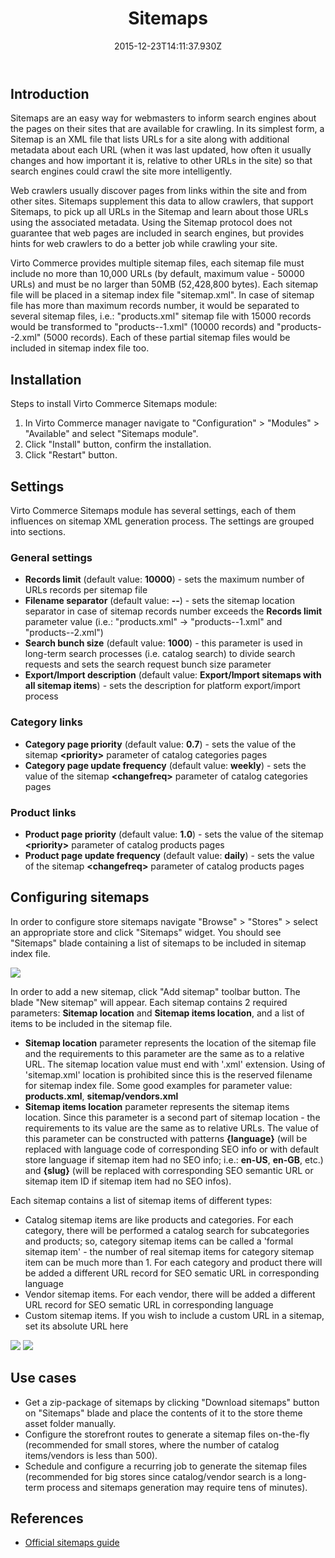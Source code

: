 ﻿---
title: Sitemaps
description: Sitemaps management in Virto Commerce
layout: docs
date: 2015-12-23T14:11:37.930Z
priority: 12
---
## Introduction

Sitemaps are an easy way for webmasters to inform search engines about the pages on their sites that are available for crawling. In its simplest form, a Sitemap is an XML file that lists URLs for a site along with additional metadata about each URL (when it was last updated, how often it usually changes and how important it is, relative to other URLs in the site) so that search engines could crawl the site more intelligently.

Web crawlers usually discover pages from links within the site and from other sites. Sitemaps supplement this data to allow crawlers, that support Sitemaps, to pick up all URLs in the Sitemap and learn about those URLs using the associated metadata. Using the Sitemap protocol does not guarantee that web pages are included in search engines, but provides hints for web crawlers to do a better job while crawling your site.

Virto Commerce provides multiple sitemap files, each sitemap file must include no more than 10,000 URLs (by default, maximum value - 50000 URLs) and must be no larger than 50MB (52,428,800 bytes). Each sitemap file will be placed in a sitemap index file "sitemap.xml". In case of sitemap file has more than maximum records number, it would be separated to several sitemap files, i.e.: "products.xml" sitemap file with 15000 records would be transformed to "products--1.xml" (10000 records) and "products--2.xml" (5000 records). Each of these partial sitemap files would be included in sitemap index file too.

## Installation

Steps to install Virto Commerce Sitemaps module:

1. In Virto Commerce manager navigate to "Configuration" > "Modules" > "Available" and select "Sitemaps module".
2. Click "Install" button, confirm the installation.
3. Click "Restart" button.

## Settings

Virto Commerce Sitemaps module has several settings, each of them influences on sitemap XML generation process. The settings are grouped into sections.

### General settings

* **Records limit** (default value: **10000**) - sets the maximum number of URLs records per sitemap file
* **Filename separator** (default value: **--**) - sets the sitemap location separator in case of sitemap records number exceeds the **Records limit** parameter value (i.e.: "products.xml" -> "products--1.xml" and "products--2.xml")
* **Search bunch size** (default value: **1000**) - this parameter is used in long-term search processes (i.e. catalog search) to divide search requests and sets the search request bunch size parameter
* **Export/Import description** (default value: **Export/Import sitemaps with all sitemap items**) - sets the description for platform export/import process

### Category links

* **Category page priority** (default value: **0.7**) - sets the value of the sitemap **&lt;priority&gt;** parameter of catalog categories pages
* **Category page update frequency** (default value: **weekly**) - sets the value of the sitemap **&lt;changefreq&gt;** parameter of catalog categories pages

### Product links

* **Product page priority** (default value: **1.0**) - sets the value of the sitemap **&lt;priority&gt;** parameter of catalog products pages
* **Product page update frequency** (default value: **daily**) - sets the value of the sitemap **&lt;changefreq&gt;** parameter of catalog products pages

## Configuring sitemaps

In order to configure store sitemaps navigate "Browse" > "Stores" > select an appropriate store and click "Sitemaps" widget. You should see "Sitemaps" blade containing a list of sitemaps to be included in sitemap index file.

<img src="assets/images/docs/sitemaps-1.png" />

In order to add a new sitemap, click "Add sitemap" toolbar button. The blade "New sitemap" will appear. Each sitemap contains 2 required parameters: **Sitemap location** and **Sitemap items location**, and a list of items to be included in the sitemap file.

* **Sitemap location** parameter represents the location of the sitemap file and the requirements to this parameter are the same as to a relative URL. The sitemap location value must end with '.xml' extension. Using of 'sitemap.xml' location is prohibited since this is the reserved filename for sitemap index file. Some good examples for parameter value: **products.xml**, **sitemap/vendors.xml**
* **Sitemap items location** parameter represents the sitemap items location. Since this parameter is a second part of sitemap location - the requirements to its value are the same as to relative URLs. The value of this parameter can be constructed with patterns **{language}** (will be replaced with language code of corresponding SEO info or with default store language if sitemap item had no SEO info; i.e.: **en-US**, **en-GB**, etc.) and **{slug}** (will be replaced with corresponding SEO semantic URL or sitemap item ID if sitemap item had no SEO infos).

Each sitemap contains a list of sitemap items of different types:

* Catalog sitemap items are like products and categories. For each category, there will be performed a catalog search for subcategories and products; so, category sitemap items can be called a 'formal sitemap item' - the number of real sitemap items for category sitemap item can be much more than 1. For each category and product there will be added a different URL record for SEO sematic URL in corresponding language
* Vendor sitemap items. For each vendor, there will be added a different URL record for SEO sematic URL in corresponding language
* Custom sitemap items. If you wish to include a custom URL in a sitemap, set its absolute URL here

<img src="assets/images/docs/sitemaps-2.png" />

<img src="assets/images/docs/sitemaps-3.png" />

## Use cases

* Get a zip-package of sitemaps by clicking "Download sitemaps" button on "Sitemaps" blade and place the contents of it to the store theme asset folder manually.
* Configure the storefront routes to generate a sitemap files on-the-fly (recommended for small stores, where the number of catalog items/vendors is less than 500).
* Schedule and configure a recurring job to generate the sitemap files (recommended for big stores since catalog/vendor search is a long-term process and sitemaps generation may require tens of minutes).

## References

* <a href="http://www.sitemaps.org" rel="nofollow" target="_blank">Official sitemaps guide</a>
